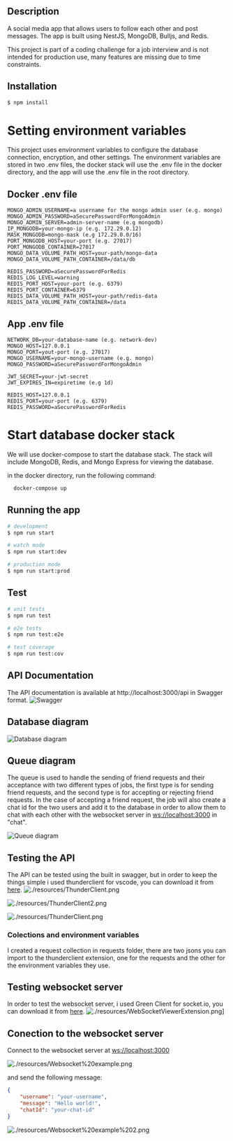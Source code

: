 
## Description

A social media app that allows users to follow each other and post messages. The app is built using NestJS, MongoDB, Bulljs, and Redis.

This project is part of a coding challenge for a job interview and is not intended for production use, many features are missing due to time constraints.

## Installation

```bash
$ npm install
```

# Setting environment variables 
This project uses environment variables to configure the database connection, encryption, and other settings. The environment variables are stored in two .env files,
the docker stack will use the .env file in the docker directory, and the app will use the .env file in the root directory.

## Docker .env file
```.env
MONGO_ADMIN_USERNAME=a username for the mongo admin user (e.g. mongo)
MONGO_ADMIN_PASSWORD=aSecurePasswordForMongoAdmin
MONGO_ADMIN_SERVER=admin-server-name (e.g mongodb)
IP_MONGODB=your-mongo-ip (e.g. 172.29.0.12) 
MASK_MONGODB=mongo-mask (e.g 172.29.0.0/16)
PORT_MONGODB_HOST=your-port (e.g. 27017)
PORT_MONGODB_CONTAINER=27017
MONGO_DATA_VOLUME_PATH_HOST=your-path/mongo-data
MONGO_DATA_VOLUME_PATH_CONTAINER=/data/db

REDIS_PASSWORD=aSecurePasswordForRedis
REDIS_LOG_LEVEL=warning
REDIS_PORT_HOST=your-port (e.g. 6379)
REDIS_PORT_CONTAINER=6379
REDIS_DATA_VOLUME_PATH_HOST=your-path/redis-data
REDIS_DATA_VOLUME_PATH_CONTAINER=/data
```

## App .env file
```.env
NETWORK_DB=your-database-name (e.g. network-dev)
MONGO_HOST=127.0.0.1
MONGO_PORT=yout-port (e.g. 27017)
MONGO_USERNAME=your-mongo-username (e.g. mongo)
MONGO_PASSWORD=aSecurePasswordForMongoAdmin

JWT_SECRET=your-jwt-secret
JWT_EXPIRES_IN=expiretime (e.g 1d)

REDIS_HOST=127.0.0.1
REDIS_PORT=your-port (e.g. 6379)
REDIS_PASSWORD=aSecurePasswordForRedis
```


# Start database docker stack
We will use docker-compose to start the database stack. The stack will include MongoDB, Redis, and Mongo Express for viewing the database.

in the docker directory, run the following command:

```bash
  docker-compose up 
```


## Running the app

```bash
# development
$ npm run start

# watch mode
$ npm run start:dev

# production mode
$ npm run start:prod
```

## Test

```bash
# unit tests
$ npm run test

# e2e tests
$ npm run test:e2e

# test coverage
$ npm run test:cov
```

## API Documentation
The API documentation is available at http://localhost:3000/api in Swagger format.
![Swagger](./resources/swagger.png)

## Database diagram
![Database diagram](./resources/database.png)

## Queue diagram
The queue is used to handle the sending of friend requests and their acceptance with two different types of jobs, the first type is for sending friend requests, and the second type is for accepting or rejecting friend requests. In the case of accepting a friend request, the job will also create a chat id for the two users and add it to the database in order to allow them to chat with each other with the websocket server in [ws://localhost:3000](http://localhost:3000) in "chat".

![Queue diagram](./resources/queue.png)

## Testing the API 
The API can be tested using the built in swagger, but in order to keep the things simple i used thunderclient for vscode, you can download it from [here](https://marketplace.visualstudio.com/items?itemName=rangav.vscode-thunder-client).
![./resources/ThunderClient.png](./resources/thunderClient.png)

![./resources/ThunderClient2.png](./resources/ThunderClientExample2.png)

![./resources/ThunderClient.png](./resources/ThunderClientExample.png)

### Colections and environment variables
I created a request collection in requests folder, there are two jsons you can import to the thunderclient extension, one for the requests and the other for the environment variables they use.

## Testing websocket server
In order to test the websocket server, i used Green Client for socket.io, you can download it from [here](https://marketplace.visualstudio.com/items?itemName=martin-vana.vscode-extension-green-socket-io).
![./resources/WebSocketViewerExtension.png](./resources/WebSocketViewerExtension.png)] 

## Conection to the websocket server
Connect to the websocket server at [ws://localhost:3000](http://localhost:3000)

![./resources/Websocket%20example.png](./resources/Websocket%20example.png)

 and send the following message:
```json
{
    "username": "your-username",
    "message": "Hello world!",
    "chatId": "your-chat-id"
}
```

![./resources/Websocket%20example%202.png](./resources/Websocket%20example%202.png)